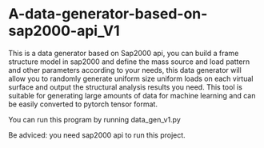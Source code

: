 # A-data-generator-based-on-sap2000-api_V1
This is a data generator based on Sap2000 api, you can build a frame structure model in sap2000 and define the mass source and load pattern and other parameters according to your needs, this data generator will allow you to randomly generate uniform size uniform loads on each virtual surface and output the structural analysis results you need. This tool is suitable for generating large amounts of data for machine learning and can be easily converted to pytorch tensor format.

You can run this program by running data_gen_v1.py

Be adviced: you need sap2000 api to run this project.

